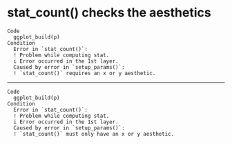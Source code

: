 # stat_count() checks the aesthetics

    Code
      ggplot_build(p)
    Condition
      Error in `stat_count()`:
      ! Problem while computing stat.
      i Error occurred in the 1st layer.
      Caused by error in `setup_params()`:
      ! `stat_count()` requires an x or y aesthetic.

---

    Code
      ggplot_build(p)
    Condition
      Error in `stat_count()`:
      ! Problem while computing stat.
      i Error occurred in the 1st layer.
      Caused by error in `setup_params()`:
      ! `stat_count()` must only have an x or y aesthetic.

